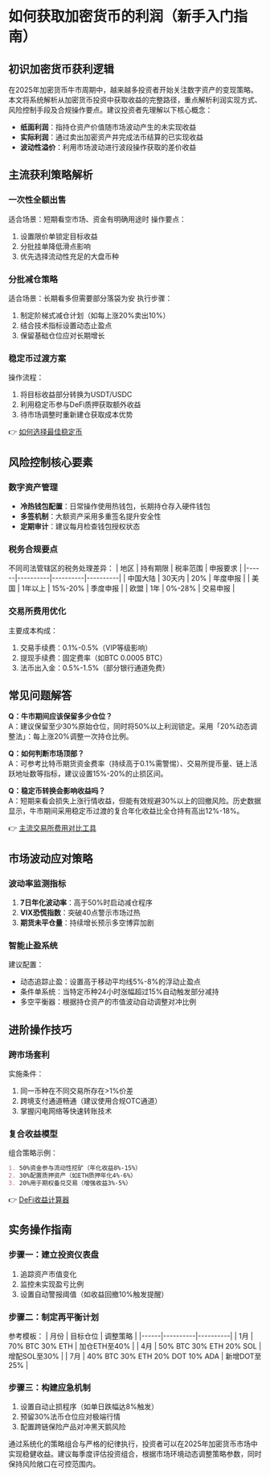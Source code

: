 # 如何获取加密货币的利润（新手入门指南）

## 初识加密货币获利逻辑
在2025年加密货币牛市周期中，越来越多投资者开始关注数字资产的变现策略。本文将系统解析从加密货币投资中获取收益的完整路径，重点解析利润实现方式、风险控制手段及合规操作要点。建议投资者先理解以下核心概念：

- **纸面利润**：指持仓资产价值随市场波动产生的未实现收益
- **实际利润**：通过卖出加密资产并完成法币结算的已实现收益
- **波动性溢价**：利用市场波动进行波段操作获取的差价收益

## 主流获利策略解析

### 一次性全额出售
适合场景：短期看空市场、资金有明确用途时
操作要点：
1. 设置限价单锁定目标收益
2. 分批挂单降低滑点影响
3. 优先选择流动性充足的大盘币种

### 分批减仓策略
适合场景：长期看多但需要部分落袋为安
执行步骤：
1. 制定阶梯式减仓计划（如每上涨20%卖出10%）
2. 结合技术指标设置动态止盈点
3. 保留基础仓位应对长期增长

### 稳定币过渡方案
操作流程：
1. 将目标收益部分转换为USDT/USDC
2. 利用稳定币参与DeFi质押获取额外收益
3. 待市场调整时重新建仓获取成本优势

👉 [如何选择最佳稳定币](https://bit.ly/okx_welcome)

## 风险控制核心要素

### 数字资产管理
- **冷热钱包配置**：日常操作使用热钱包，长期持仓存入硬件钱包
- **多签机制**：大额资产采用多重签名提升安全性
- **定期审计**：建议每月检查钱包授权状态

### 税务合规要点
不同司法管辖区的税务处理差异：
| 地区 | 持有期限 | 税率范围 | 申报要求 |
|------|----------|----------|----------|
| 中国大陆 | 30天内 | 20% | 年度申报 |
| 美国 | 1年以上 | 15%-20% | 季度申报 |
| 欧盟 | 1年 | 0%-28% | 交易申报 |

### 交易所费用优化
主要成本构成：
1. 交易手续费：0.1%-0.5%（VIP等级影响）
2. 提现手续费：固定费率（如BTC 0.0005 BTC）
3. 法币出入金：0.5%-1.5%（部分银行通道免费）

## 常见问题解答

**Q：牛市期间应该保留多少仓位？**  
A：建议保留至少30%原始仓位，同时将50%以上利润锁定。采用「20%动态调整法」：每上涨20%调整一次持仓比例。

**Q：如何判断市场顶部？**  
A：可参考比特币期货资金费率（持续高于0.1%需警惕）、交易所提币量、链上活跃地址数等指标，建议设置15%-20%的止损区间。

**Q：稳定币转换会影响收益吗？**  
A：短期来看会损失上涨行情收益，但能有效规避30%以上的回撤风险。历史数据显示，牛市期间采用稳定币过渡的复合年化收益比全仓持有高出12%-18%。

👉 [主流交易所费用对比工具](https://bit.ly/okx_welcome)

## 市场波动应对策略

### 波动率监测指标
1. **7日年化波动率**：高于50%时启动减仓程序
2. **VIX恐慌指数**：突破40点警示市场过热
3. **期货未平仓量**：持续增长预示多空博弈加剧

### 智能止盈系统
建议配置：
- 动态追踪止盈：设置高于移动平均线5%-8%的浮动止盈点
- 条件单系统：当特定币种24小时涨幅超过15%自动触发部分减持
- 多空平衡器：根据持仓资产的市值波动自动调整对冲比例

## 进阶操作技巧

### 跨市场套利
实施条件：
1. 同一币种在不同交易所存在>1%价差
2. 跨境支付通道畅通（建议使用合规OTC通道）
3. 掌握闪电网络等快速转账技术

### 复合收益模型
组合策略示例：
```markdown
1. 50%资金参与流动性挖矿（年化收益8%-15%）
2. 30%配置质押资产（如ETH质押年化4%-6%）
3. 20%用于期权备兑交易（增强收益3%-5%）
```

👉 [DeFi收益计算器](https://bit.ly/okx_welcome)

## 实务操作指南

### 步骤一：建立投资仪表盘
1. 追踪资产市值变化
2. 监控未实现盈亏比例
3. 设置自动警报阈值（如收益回撤10%触发提醒）

### 步骤二：制定再平衡计划
参考模板：
| 月份 | 目标仓位 | 调整策略 |
|------|----------|----------|
| 1月 | 70% BTC 30% ETH | 加仓ETH至40% |
| 4月 | 50% BTC 30% ETH 20% SOL | 增配SOL至30% |
| 7月 | 40% BTC 30% ETH 20% DOT 10% ADA | 新增DOT至25% |

### 步骤三：构建应急机制
1. 设置自动止损程序（如单日跌幅达8%触发）
2. 预留30%法币仓位应对极端行情
3. 配置跨链保险产品对冲黑天鹅风险

通过系统化的策略组合与严格的纪律执行，投资者可以在2025年加密货币市场中实现稳健收益。建议每季度评估投资组合，根据市场环境动态调整策略参数，同时保持风险敞口在可控范围内。